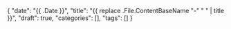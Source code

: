{
    "date": "{{ .Date }}",
    "title": "{{ replace .File.ContentBaseName "-" " " | title }}",
    "draft": true,
    "categories": [],
    "tags": []
}
